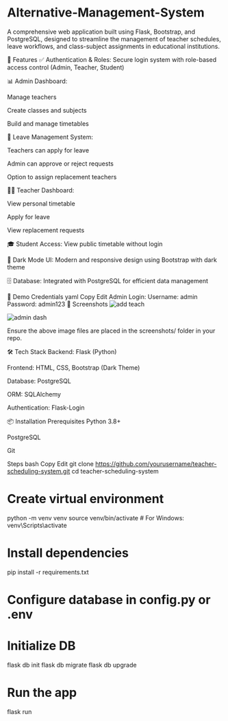 # Alternative-Management-System 

A comprehensive web application built using Flask, Bootstrap, and PostgreSQL, designed to streamline the management of teacher schedules, leave workflows, and class-subject assignments in educational institutions.

🚀 Features
✅ Authentication & Roles: Secure login system with role-based access control (Admin, Teacher, Student)

📊 Admin Dashboard:

Manage teachers

Create classes and subjects

Build and manage timetables

📝 Leave Management System:

Teachers can apply for leave

Admin can approve or reject requests

Option to assign replacement teachers

👨‍🏫 Teacher Dashboard:

View personal timetable

Apply for leave

View replacement requests

🎓 Student Access: View public timetable without login

🌙 Dark Mode UI: Modern and responsive design using Bootstrap with dark theme

🗄️ Database: Integrated with PostgreSQL for efficient data management

🔐 Demo Credentials
yaml
Copy
Edit
Admin Login:
Username: admin
Password: admin123
📸 Screenshots
![add teach](https://github.com/user-attachments/assets/8f76cfbe-4645-42ce-bdb7-64a50bb83b9f)

![admin dash](https://github.com/user-attachments/assets/d988c4cd-e62f-4738-af0f-da52b95111f4)


Ensure the above image files are placed in the screenshots/ folder in your repo.

🛠️ Tech Stack
Backend: Flask (Python)

Frontend: HTML, CSS, Bootstrap (Dark Theme)

Database: PostgreSQL

ORM: SQLAlchemy

Authentication: Flask-Login

📦 Installation
Prerequisites
Python 3.8+

PostgreSQL

Git

Steps
bash
Copy
Edit
git clone https://github.com/yourusername/teacher-scheduling-system.git
cd teacher-scheduling-system

# Create virtual environment
python -m venv venv
source venv/bin/activate  # For Windows: venv\Scripts\activate

# Install dependencies
pip install -r requirements.txt

# Configure database in config.py or .env

# Initialize DB
flask db init
flask db migrate
flask db upgrade

# Run the app
flask run
